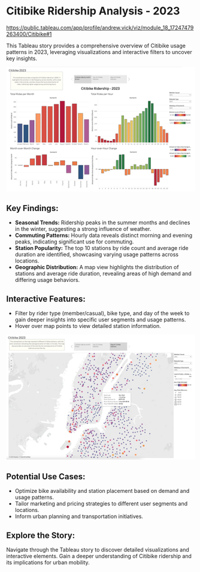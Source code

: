 # Citibike Ridership Analysis - 2023

https://public.tableau.com/app/profile/andrew.vick/viz/module_18_17247479263400/Citibike#1

This Tableau story provides a comprehensive overview of Citibike usage patterns in 2023, leveraging visualizations and interactive filters to uncover key insights.

![Page 1](Images/page_1.png)

## Key Findings:

- **Seasonal Trends:** Ridership peaks in the summer months and declines in the winter, suggesting a strong influence of weather.
- **Commuting Patterns:** Hourly data reveals distinct morning and evening peaks, indicating significant use for commuting.
- **Station Popularity:** The top 10 stations by ride count and average ride duration are identified, showcasing varying usage patterns across locations.
- **Geographic Distribution:** A map view highlights the distribution of stations and average ride duration, revealing areas of high demand and differing usage behaviors.

## Interactive Features:

- Filter by rider type (member/casual), bike type, and day of the week to gain deeper insights into specific user segments and usage patterns.
- Hover over map points to view detailed station information.

![Page 3](Images/page_3.png)

## Potential Use Cases:

- Optimize bike availability and station placement based on demand and usage patterns.
- Tailor marketing and pricing strategies to different user segments and locations.
- Inform urban planning and transportation initiatives.

## Explore the Story:

Navigate through the Tableau story to discover detailed visualizations and interactive elements. Gain a deeper understanding of Citibike ridership and its implications for urban mobility.
